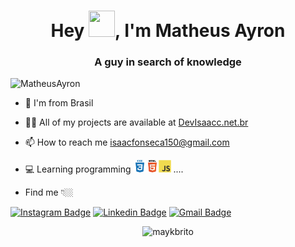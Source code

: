 <h1 align="center"> Hey <img src="https://raw.githubusercontent.com/kaueMarques/kaueMarques/master/hi.gif" height="42" width="42">, I'm Matheus Ayron </h1>
<h3 align="center">A guy in search of knowledge</h3>
<p align="left"><img src="https://komarev.com/ghpvc/?username=MatheusAyron" alt="MatheusAyron" /></p>

-   📍 I'm from Brasil 

-   👨‍💻  All of my projects are available at  [DevIsaacc.net.br](https://github.com/DevIsaacc)
     
-   📫  How to reach me [isaacfonseca150@gmail.com](mailto:isaacfonseca150@gmail.com)
    
-   💻 Learning programming <img src="https://raw.githubusercontent.com/devicons/devicon/master/icons/css3/css3-plain-wordmark.svg" alt="css3"  width="20" height="20"/><img src="https://raw.githubusercontent.com/devicons/devicon/master/icons/html5/html5-original-wordmark.svg" alt="html5"  width="20" height="20"/><img src="https://raw.githubusercontent.com/devicons/devicon/master/icons/javascript/javascript-original.svg" alt="javascript" width="20" height="20"/> ....

- Find me  👇🏼

[![Instagram Badge](https://img.shields.io/badge/-Instagram-3664FF?style=flat-square&logo=Instagram&logoColor=white&link=https://www.instagram.com/eu_matheusayron/)](https://www.instagram.com/eu_matheusayron/) [![Linkedin Badge](https://img.shields.io/badge/-Matheus%20Ayron-3664FF?style=flat-square&logo=Linkedin&logoColor=white&link=https://www.linkedin.com/in/matheus-ayron-de-morais-cardoso-b794311bb/)](https://www.linkedin.com/in/matheus-ayron-de-morais-cardoso-b794311bb/) [![Gmail Badge](https://img.shields.io/badge/-matheusayron12@gmail.com-3664FF?style=flat-square&logo=Gmail&logoColor=white&link=mailto:matheusayron12@gmail.com)](mailto:matheusayron12@gmail.com)
<p align="center">
<img src="https://github-readme-stats.vercel.app/api?username=MatheusAyron&show_icons=true" alt="maykbrito"/> 
</p>
